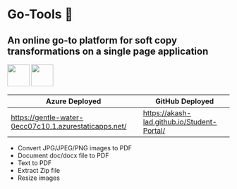 # Go-Tools 🚀

## An online go-to platform for soft copy transformations on a single page application

<code><img height="50" src="https://www.vectorlogo.zone/logos/microsoft_azure/microsoft_azure-ar21.svg"></code>
<code><img height="50" src="https://www.vectorlogo.zone/logos/github/github-ar21.svg"></code>


| Azure Deployed | GitHub Deployed |
| ------------- | ------------- |
| https://gentle-water-0ecc07c10.1.azurestaticapps.net/ | https://akash-lad.github.io/Student-Portal/ |


* Convert JPG/JPEG/PNG images to PDF
* Document doc/docx file to PDF
* Text to PDF
* Extract Zip file 
* Resize images 

